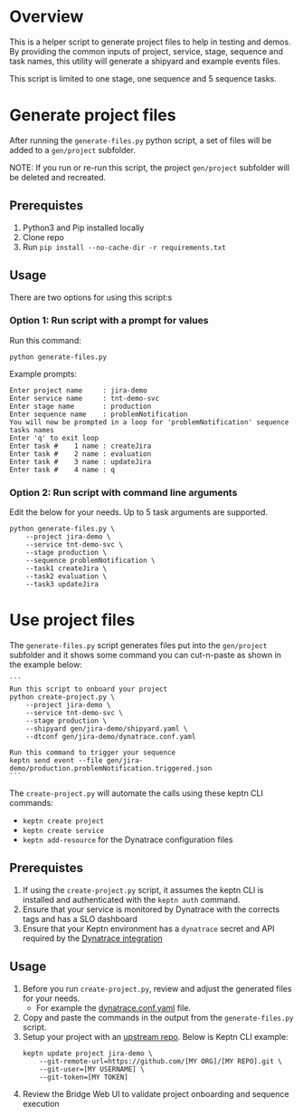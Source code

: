 # Overview

This is a helper script to generate project files to help in testing and demos. By providing the common inputs of project, service, stage, sequence and task names, this utility will generate a shipyard and example events files. 

This script is limited to one stage, one sequence and 5 sequence tasks.  


# Generate project files

After running the `generate-files.py` python script, a set of files will be added to a `gen/project` subfolder.  

NOTE: If you run or re-run this script, the project `gen/project` subfolder will be deleted and recreated.

## Prerequistes

1. Python3 and Pip installed locally
1. Clone repo
1. Run `pip install --no-cache-dir -r requirements.txt`

## Usage 

There are two options for using this script:s

### Option 1: Run script with a prompt for values

Run this command:

```
python generate-files.py
```

Example prompts:

```
Enter project name     : jira-demo
Enter service name     : tnt-demo-svc 
Enter stage name       : production
Enter sequence name    : problemNotification
You will now be prompted in a loop for 'problemNotification' sequence tasks names
Enter 'q' to exit loop
Enter task #    1 name : createJira
Enter task #    2 name : evaluation
Enter task #    3 name : updateJira
Enter task #    4 name : q
```

### Option 2: Run script with command line arguments

Edit the below for your needs. Up to 5 task arguments are supported.

```
python generate-files.py \
    --project jira-demo \
    --service tnt-demo-svc \
    --stage production \
    --sequence problemNotification \
    --task1 createJira \
    --task2 evaluation \
    --task3 updateJira
```

# Use project files

The `generate-files.py` script generates files put into the `gen/project` subfolder and it shows some command you can cut-n-paste as shown in the example below:

    ```
    Run this script to onboard your project
    python create-project.py \
        --project jira-demo \
        --service tnt-demo-svc \
        --stage production \
        --shipyard gen/jira-demo/shipyard.yaml \
        --dtconf gen/jira-demo/dynatrace.conf.yaml

    Run this command to trigger your sequence
    keptn send event --file gen/jira-demo/production.problemNotification.triggered.json
    ```

The `create-project.py` will automate the calls using these keptn CLI commands:
* `keptn create project`
* `keptn create service`
* `keptn add-resource` for the Dynatrace configuration files

## Prerequistes

1. If using the `create-project.py` script, it assumes the keptn CLI is installed and authenticated with the `keptn auth` command.
1. Ensure that your service is monitored by Dynatrace with the corrects tags and has a SLO dashboard
1. Ensure that your Keptn environment has a `dynatrace` secret and API required by the [Dynatrace integration](https://keptn.sh/docs/0.12.x/monitoring/dynatrace/install/#install-dynatrace-keptn-integration)

## Usage

1. Before you run `create-project.py`, review and adjust the generated files for your needs.
    * For example the [dynatrace.conf.yaml](https://github.com/keptn-contrib/dynatrace-service/blob/master/documentation/dynatrace-conf-yaml-file.md#attach-rules-for-connecting-dynatrace-entities-with-events-attachrules) file.
1. Copy and paste the commands in the output from the `generate-files.py` script. 
1. Setup your project with an [upstream repo](https://keptn.sh/docs/0.12.x/manage/git_upstream/).  Below is Keptn CLI example:
    ```
    keptn update project jira-demo \
        --git-remote-url=https://github.com/[MY ORG]/[MY REPO].git \
        --git-user=[MY USERNAME] \
        --git-token=[MY TOKEN]
    ```
1. Review the Bridge Web UI to validate project onboarding and sequence execution
